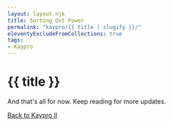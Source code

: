 ```yaml
---
layout: layout.njk
title: Sorting Out Power
permalink: "kaypro/{{ title | slugify }}/"
eleventyExcludeFromCollections: true
tags:
- Kaypro
---
```

# {{ title }}


And that's all for now. Keep reading for more updates.

[Back to Kaypro II](/kaypro/)